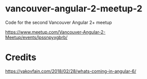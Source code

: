 # vancouver-angular-2-meetup-2
Code for the second Vancouver Angular 2+ meetup

https://www.meetup.com/Vancouver-Angular-2-Meetup/events/lpssnpyxgbrb/

# Credits

https://yakovfain.com/2018/02/28/whats-coming-in-angular-6/
